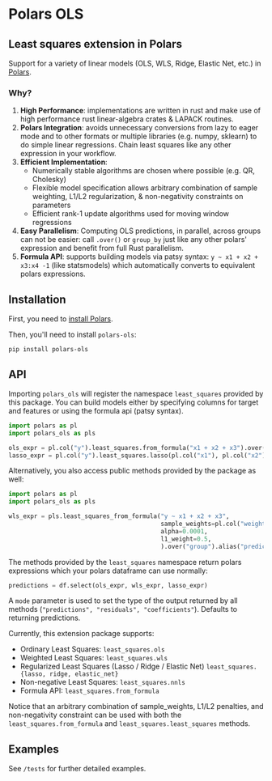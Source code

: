 # Polars OLS
## Least squares extension in Polars

Support for a variety of linear models (OLS, WLS, Ridge, Elastic Net, etc.) in [Polars](https://www.pola.rs/).

### Why?

1. **High Performance**: implementations are written in rust and make use of high performance rust linear-algebra crates & LAPACK routines.
2. **Polars Integration**: avoids unnecessary conversions from lazy to eager mode and to other formats or multiple libraries (e.g. numpy, sklearn) to do simple linear regressions. Chain least squares like any other expression in your workflow.
3. **Efficient Implementation**:
   - Numerically stable algorithms are chosen where possible (e.g. QR, Cholesky)
   - Flexible model specification allows arbitrary combination of sample weighting, L1/L2 regularization, & non-negativity constraints on parameters
   - Efficient rank-1 update algorithms used for moving window regressions
4. **Easy Parallelism**: Computing OLS predictions, in parallel, across groups can not be easier: call `.over()` or `group_by` just like any other polars' expression and benefit from full Rust parallelism.
5. **Formula API**: supports building models via patsy syntax: `y ~ x1 + x2 + x3:x4 -1` (like statsmodels) which automatically converts to equivalent polars expressions.

Installation
------------

First, you need to [install Polars](https://pola-rs.github.io/polars/user-guide/installation/).

Then, you'll need to install `polars-ols`:
```console
pip install polars-ols
```

API
------------

Importing `polars_ols` will register the namespace `least_squares` provided by this package.
You can build models either by specifying columns for target and features or using the formula api (patsy syntax).
```python
import polars as pl
import polars_ols as pls

ols_expr = pl.col("y").least_squares.from_formula("x1 + x2 + x3").over("group").alias("predictions_ols")
lasso_expr = pl.col("y").least_squares.lasso(pl.col("x1"), pl.col("x2"), pl.col("x3"), alpha=0.01).alias("predictions_lasso")
```

Alternatively, you also access public methods provided by the package as well:

```python
import polars as pl
import polars_ols as pls

wls_expr = pls.least_squares_from_formula("y ~ x1 + x2 + x3",
                                          sample_weights=pl.col("weights"),
                                          alpha=0.0001,
                                          l1_weight=0.5,
                                          ).over("group").alias("predictions_wls")
```

The methods provided by the `least_squares` namespace return polars expressions which your polars dataframe
can use normally:

```python
predictions = df.select(ols_expr, wls_expr, lasso_expr)
```

A `mode` parameter is used to set the type of the output returned by all methods (`"predictions", "residuals", "coefficients"`).
Defaults to returning predictions.

Currently, this extension package supports:
- Ordinary Least Squares: ```least_squares.ols```
- Weighted Least Squares: ```least_squares.wls```
- Regularized Least Squares (Lasso / Ridge / Elastic Net) ```least_squares.{lasso, ridge, elastic_net}```
- Non-negative Least Squares: ```least_squares.nnls```
- Formula API: ```least_squares.from_formula```

Notice that an arbitrary combination of sample_weights, L1/L2 penalties, and non-negativity constraint can be used with
both the ```least_squares.from_formula``` and ```least_squares.least_squares``` methods.

Examples
-------------

See `/tests` for further detailed examples.
